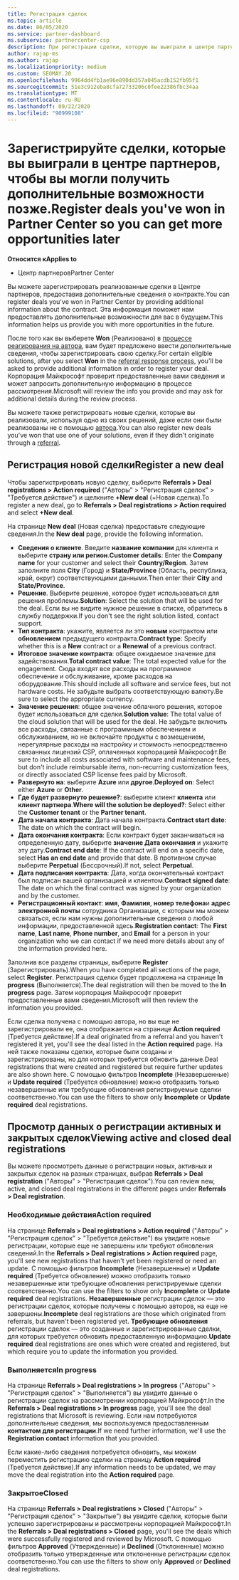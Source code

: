 ```yaml
---
title: Регистрация сделок
ms.topic: article
ms.date: 06/05/2020
ms.service: partner-dashboard
ms.subservice: partnercenter-csp
description: При регистрации сделки, которую вы выиграли в центре партнеров, она помогает корпорации Майкрософт предоставить вам больше возможностей в будущем.
author: rajap-ms
ms.author: rajap
ms.localizationpriority: medium
ms.custom: SEOMAY.20
ms.openlocfilehash: 9964dd4fb1ae96e890dd357a045acdb152fb95f1
ms.sourcegitcommit: 51e3c912eba8cfa72733206c0fee22386fbc34aa
ms.translationtype: MT
ms.contentlocale: ru-RU
ms.lasthandoff: 09/22/2020
ms.locfileid: "90999108"
---
```

# <a name="register-deals-youve-won-in-partner-center-so-you-can-get-more-opportunities-later"></a><span data-ttu-id="78163-103">Зарегистрируйте сделки, которые вы выиграли в центре партнеров, чтобы вы могли получить дополнительные возможности позже.</span><span class="sxs-lookup"><span data-stu-id="78163-103">Register deals you've won in Partner Center so you can get more opportunities later</span></span>

<span data-ttu-id="78163-104">**Относится к**</span><span class="sxs-lookup"><span data-stu-id="78163-104">**Applies to**</span></span>

- <span data-ttu-id="78163-105">Центр партнеров</span><span class="sxs-lookup"><span data-stu-id="78163-105">Partner Center</span></span>

<span data-ttu-id="78163-106">Вы можете зарегистрировать реализованные сделки в Центре партнеров, предоставив дополнительные сведения о контракте.</span><span class="sxs-lookup"><span data-stu-id="78163-106">You can register deals you've won in Partner Center by providing additional information about the contract.</span></span> <span data-ttu-id="78163-107">Эта информация поможет нам предоставлять дополнительные возможности для вас в будущем.</span><span class="sxs-lookup"><span data-stu-id="78163-107">This information helps us provide you with more opportunities in the future.</span></span>

<span data-ttu-id="78163-108">После того как вы выберете **Won** (Реализовано) в [процессе реагирования на автора](manage-leads.md), вам будет предложено ввести дополнительные сведения, чтобы зарегистрировать свою сделку.</span><span class="sxs-lookup"><span data-stu-id="78163-108">For certain eligible solutions, after you select **Won** in the [referral response process](manage-leads.md), you'll be asked to provide additional information in order to register your deal.</span></span> <span data-ttu-id="78163-109">Корпорация Майкрософт проверит предоставленные вами сведения и может запросить дополнительную информацию в процессе рассмотрения.</span><span class="sxs-lookup"><span data-stu-id="78163-109">Microsoft will review the info you provide and may ask for additional details during the review process.</span></span>

<span data-ttu-id="78163-110">Вы можете также регистрировать новые сделки, которые вы реализовали, используя одно из своих решений, даже если они были реализованы не с помощью [автора](referrals.md).</span><span class="sxs-lookup"><span data-stu-id="78163-110">You can also register new deals you've won that use one of your solutions, even if they didn't originate through a [referral](referrals.md).</span></span> 

## <a name="register-a-new-deal"></a><span data-ttu-id="78163-111">Регистрация новой сделки</span><span class="sxs-lookup"><span data-stu-id="78163-111">Register a new deal</span></span>

<span data-ttu-id="78163-112">Чтобы зарегистрировать новую сделку, выберите **Referrals > Deal registrations > Action required** ("Авторы" > "Регистрация сделок" > "Требуется действие") и щелкните **+New deal** (+Новая сделка).</span><span class="sxs-lookup"><span data-stu-id="78163-112">To register a new deal, go to **Referrals > Deal registrations > Action required** and select **+New deal**.</span></span>

<span data-ttu-id="78163-113">На странице **New deal** (Новая сделка) предоставьте следующие сведения.</span><span class="sxs-lookup"><span data-stu-id="78163-113">In the **New deal** page, provide the following information.</span></span>

- <span data-ttu-id="78163-114">**Сведения о клиенте**. Введите **название компании** для клиента и выберите **страну или регион**.</span><span class="sxs-lookup"><span data-stu-id="78163-114">**Customer details**: Enter the **Company name** for your customer and select their **Country/Region**.</span></span> <span data-ttu-id="78163-115">Затем заполните поля **City** (Город) и **State/Province** (Область, республика, край, округ) соответствующими данными.</span><span class="sxs-lookup"><span data-stu-id="78163-115">Then enter their **City** and **State/Province**.</span></span>
- <span data-ttu-id="78163-116">**Решение**. Выберите решение, которое будет использоваться для решения проблемы.</span><span class="sxs-lookup"><span data-stu-id="78163-116">**Solution**: Select the solution that will be used for the deal.</span></span> <span data-ttu-id="78163-117">Если вы не видите нужное решение в списке, обратитесь в службу поддержки.</span><span class="sxs-lookup"><span data-stu-id="78163-117">If you don't see the right solution listed, contact support.</span></span>
- <span data-ttu-id="78163-118">**Тип контракта**: укажите, является ли это **новым** контрактом или **обновлением** предыдущего контракта.</span><span class="sxs-lookup"><span data-stu-id="78163-118">**Contract type**: Specify whether this is a **New** contract or a **Renewal** of a previous contract.</span></span>
- <span data-ttu-id="78163-119">**Итоговое значение контракта**: общее ожидаемое значение для задействования.</span><span class="sxs-lookup"><span data-stu-id="78163-119">**Total contract value**: The total expected value for the engagement.</span></span> <span data-ttu-id="78163-120">Сюда входят все расходы на программное обеспечение и обслуживание, кроме расходов на оборудование.</span><span class="sxs-lookup"><span data-stu-id="78163-120">This should include all software and service fees, but not hardware costs.</span></span> <span data-ttu-id="78163-121">Не забудьте выбрать соответствующую валюту.</span><span class="sxs-lookup"><span data-stu-id="78163-121">Be sure to select the appropriate currency.</span></span>
- <span data-ttu-id="78163-122">**Значение решения**: общее значение облачного решения, которое будет использоваться для сделки.</span><span class="sxs-lookup"><span data-stu-id="78163-122">**Solution value**: The total value of the cloud solution that will be used for the deal.</span></span> <span data-ttu-id="78163-123">Не забудьте включить все расходы, связанные с программным обеспечением и обслуживанием, но не включайте продукты с возмещением, нерегулярные расходы на настройку и стоимость непосредственно связанных лицензий CSP, оплаченных корпорацией Майкрософт.</span><span class="sxs-lookup"><span data-stu-id="78163-123">Be sure to include all costs associated with software and maintenance fees, but don't include reimbursable items, non-recurring customization fees, or directly associated CSP license fees paid by Microsoft.</span></span>
- <span data-ttu-id="78163-124">**Развернуто на**: выберите **Azure** или **другое**.</span><span class="sxs-lookup"><span data-stu-id="78163-124">**Deployed on**: Select either **Azure** or **Other**.</span></span>
- <span data-ttu-id="78163-125">**Где будет развернуто решение?**: выберите клиент **клиента** или **клиент партнера**.</span><span class="sxs-lookup"><span data-stu-id="78163-125">**Where will the solution be deployed?**: Select either the **Customer tenant** or the **Partner tenant**.</span></span>
- <span data-ttu-id="78163-126">**Дата начала контракта**: Дата начала контракта.</span><span class="sxs-lookup"><span data-stu-id="78163-126">**Contract start date**: The date on which the contract will begin.</span></span>
- <span data-ttu-id="78163-127">**Дата окончания контракта**: Если контракт будет заканчиваться на определенную дату, выберите **значение Дата окончания** и укажите эту дату.</span><span class="sxs-lookup"><span data-stu-id="78163-127">**Contract end date**: If the contract will end on a specific date, select **Has an end date** and provide that date.</span></span> <span data-ttu-id="78163-128">В противном случае выберите **Perpetual** (Бессрочный).</span><span class="sxs-lookup"><span data-stu-id="78163-128">If not, select **Perpetual**.</span></span>
- <span data-ttu-id="78163-129">**Дата подписания контракта**: Дата, когда окончательный контракт был подписан вашей организацией и клиентом.</span><span class="sxs-lookup"><span data-stu-id="78163-129">**Contract signed date**: The date on which the final contract was signed by your organization and by the customer.</span></span>
- <span data-ttu-id="78163-130">**Регистрационный контакт**: **имя**, **Фамилия**, **номер телефона**и **адрес электронной почты** сотрудника Организации, с которым мы можем связаться, если нам нужны дополнительные сведения о любой информации, предоставленной здесь.</span><span class="sxs-lookup"><span data-stu-id="78163-130">**Registration contact**: The **First name**, **Last name**, **Phone number**, and **Email** for a person in your organization who we can contact if we need more details about any of the information provided here.</span></span>

<span data-ttu-id="78163-131">Заполнив все разделы страницы, выберите **Register** (Зарегистрировать).</span><span class="sxs-lookup"><span data-stu-id="78163-131">When you have completed all sections of the page, select **Register**.</span></span> <span data-ttu-id="78163-132">Регистрация сделки будет продолжена на странице **In progress** (Выполняется).</span><span class="sxs-lookup"><span data-stu-id="78163-132">The deal registration will then be moved to the **In progress** page.</span></span> <span data-ttu-id="78163-133">Затем корпорация Майкрософт проверит предоставленные вами сведения.</span><span class="sxs-lookup"><span data-stu-id="78163-133">Microsoft will then review the information you provided.</span></span>

<span data-ttu-id="78163-134">Если сделка получена с помощью автора, но вы еще не зарегистрировали ее, она отображается на странице **Action required** (Требуется действие).</span><span class="sxs-lookup"><span data-stu-id="78163-134">If a deal originated from a referral and you haven't registered it yet, you'll see the deal listed in the **Action required** page.</span></span> <span data-ttu-id="78163-135">На ней также показаны сделки, которые были созданы и зарегистрированы, но для которых требуется обновить данные.</span><span class="sxs-lookup"><span data-stu-id="78163-135">Deal registrations that were created and registered but require further updates are also shown here.</span></span> <span data-ttu-id="78163-136">С помощью фильтров **Incomplete** (Незавершенные) и **Update required** (Требуется обновление) можно отобразить только незавершенные или требующие обновления регистрируемые сделки соответственно.</span><span class="sxs-lookup"><span data-stu-id="78163-136">You can use the filters to show only **Incomplete** or **Update required** deal registrations.</span></span>

## <a name="viewing-active-and-closed-deal-registrations"></a><span data-ttu-id="78163-137">Просмотр данных о регистрации активных и закрытых сделок</span><span class="sxs-lookup"><span data-stu-id="78163-137">Viewing active and closed deal registrations</span></span>

<span data-ttu-id="78163-138">Вы можете просмотреть данные о регистрации новых, активных и закрытых сделок на разных страницах, выбрав **Referrals > Deal registration** ("Авторы" > "Регистрация сделок").</span><span class="sxs-lookup"><span data-stu-id="78163-138">You can review new, active, and closed deal registrations in the different pages under **Referrals > Deal registration**.</span></span>

### <a name="action-required"></a><span data-ttu-id="78163-139">Необходимые действия</span><span class="sxs-lookup"><span data-stu-id="78163-139">Action required</span></span>

<span data-ttu-id="78163-140">На странице **Referrals > Deal registrations > Action required** ("Авторы" > "Регистрация сделок" > "Требуется действие") вы увидите новые регистрации, которые еще не завершены или требуют обновления сведений.</span><span class="sxs-lookup"><span data-stu-id="78163-140">In the **Referrals > Deal registrations > Action required** page, you'll see new registrations that haven't yet been registered or need an update.</span></span> <span data-ttu-id="78163-141">С помощью фильтров **Incomplete** (Незавершенные) и **Update required** (Требуется обновление) можно отобразить только незавершенные или требующие обновления регистрируемые сделки соответственно.</span><span class="sxs-lookup"><span data-stu-id="78163-141">You can use the filters to show only **Incomplete** or **Update required** deal registrations.</span></span> <span data-ttu-id="78163-142">**Незавершенные** регистрации сделок — это регистрации сделок, которые получены с помощью авторов, на еще не завершены.</span><span class="sxs-lookup"><span data-stu-id="78163-142">**Incomplete** deal registrations are those which originated from referrals, but haven't been registered yet.</span></span> <span data-ttu-id="78163-143">**Требующие обновления** регистрации сделок — это созданные и зарегистрированные сделки, для которых требуется обновить предоставленную информацию.</span><span class="sxs-lookup"><span data-stu-id="78163-143">**Update required** deal registrations are ones which were created and registered, but which require you to update the information you provided.</span></span>

### <a name="in-progress"></a><span data-ttu-id="78163-144">Выполняется</span><span class="sxs-lookup"><span data-stu-id="78163-144">In progress</span></span>

<span data-ttu-id="78163-145">На странице **Referrals > Deal registrations > In progress** ("Авторы" > "Регистрация сделок" > "Выполняется") вы увидите данные о регистрации сделок на рассмотрении корпорацией Майкрософт.</span><span class="sxs-lookup"><span data-stu-id="78163-145">In the **Referrals > Deal registrations > In progress** page, you'll see the deal registrations that Microsoft is reviewing.</span></span> <span data-ttu-id="78163-146">Если нам потребуются дополнительные сведения, мы воспользуемся предоставленным **контактом для регистрации**.</span><span class="sxs-lookup"><span data-stu-id="78163-146">If we need further information, we'll use the **Registration contact** information that you provided.</span></span>

<span data-ttu-id="78163-147">Если какие-либо сведения потребуется обновить, мы можем переместить регистрацию сделки на страницу **Action required** (Требуется действие).</span><span class="sxs-lookup"><span data-stu-id="78163-147">If any information needs to be updated, we may move the deal registration into the **Action required** page.</span></span>

### <a name="closed"></a><span data-ttu-id="78163-148">Закрытое</span><span class="sxs-lookup"><span data-stu-id="78163-148">Closed</span></span>

<span data-ttu-id="78163-149">На странице **Referrals > Deal registrations > Closed** ("Авторы" > "Регистрация сделок" > "Закрытые") вы увидите сделки, которые были успешно зарегистрированы и рассмотрены корпорацией Майкрософт.</span><span class="sxs-lookup"><span data-stu-id="78163-149">In the **Referrals > Deal registrations > Closed** page, you'll see the deals which were successfully registered and reviewed by Microsoft.</span></span> <span data-ttu-id="78163-150">С помощью фильтров **Approved** (Утвержденные) и **Declined** (Отклоненные) можно отобразить только утвержденные или отклоненные регистрации сделок соответственно.</span><span class="sxs-lookup"><span data-stu-id="78163-150">You can use the filters to show only **Approved** or **Declined** deal registrations.</span></span>
